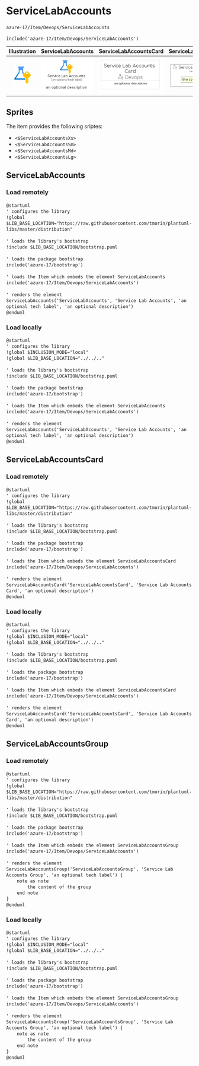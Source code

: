 # ServiceLabAccounts


```text
azure-17/Item/Devops/ServiceLabAccounts
```

```text
include('azure-17/Item/Devops/ServiceLabAccounts')
```



| Illustration | ServiceLabAccounts | ServiceLabAccountsCard | ServiceLabAccountsGroup |
| :---: | :---: | :---: | :---: |
| ![illustration for Illustration](../../../azure-17/Item/Devops/ServiceLabAccounts.png) | ![illustration for ServiceLabAccounts](../../../azure-17/Item/Devops/ServiceLabAccounts.Local.png) | ![illustration for ServiceLabAccountsCard](../../../azure-17/Item/Devops/ServiceLabAccountsCard.Local.png) | ![illustration for ServiceLabAccountsGroup](../../../azure-17/Item/Devops/ServiceLabAccountsGroup.Local.png) |



## Sprites
The item provides the following sriptes:

- `<$ServiceLabAccountsXs>`
- `<$ServiceLabAccountsSm>`
- `<$ServiceLabAccountsMd>`
- `<$ServiceLabAccountsLg>`





## ServiceLabAccounts

### Load remotely
```plantuml
@startuml
' configures the library
!global $LIB_BASE_LOCATION="https://raw.githubusercontent.com/tmorin/plantuml-libs/master/distribution"

' loads the library's bootstrap
!include $LIB_BASE_LOCATION/bootstrap.puml

' loads the package bootstrap
include('azure-17/bootstrap')

' loads the Item which embeds the element ServiceLabAccounts
include('azure-17/Item/Devops/ServiceLabAccounts')

' renders the element
ServiceLabAccounts('ServiceLabAccounts', 'Service Lab Accounts', 'an optional tech label', 'an optional description')
@enduml
```

### Load locally
```plantuml
@startuml
' configures the library
!global $INCLUSION_MODE="local"
!global $LIB_BASE_LOCATION="../../.."

' loads the library's bootstrap
!include $LIB_BASE_LOCATION/bootstrap.puml

' loads the package bootstrap
include('azure-17/bootstrap')

' loads the Item which embeds the element ServiceLabAccounts
include('azure-17/Item/Devops/ServiceLabAccounts')

' renders the element
ServiceLabAccounts('ServiceLabAccounts', 'Service Lab Accounts', 'an optional tech label', 'an optional description')
@enduml
```

## ServiceLabAccountsCard

### Load remotely
```plantuml
@startuml
' configures the library
!global $LIB_BASE_LOCATION="https://raw.githubusercontent.com/tmorin/plantuml-libs/master/distribution"

' loads the library's bootstrap
!include $LIB_BASE_LOCATION/bootstrap.puml

' loads the package bootstrap
include('azure-17/bootstrap')

' loads the Item which embeds the element ServiceLabAccountsCard
include('azure-17/Item/Devops/ServiceLabAccounts')

' renders the element
ServiceLabAccountsCard('ServiceLabAccountsCard', 'Service Lab Accounts Card', 'an optional description')
@enduml
```

### Load locally
```plantuml
@startuml
' configures the library
!global $INCLUSION_MODE="local"
!global $LIB_BASE_LOCATION="../../.."

' loads the library's bootstrap
!include $LIB_BASE_LOCATION/bootstrap.puml

' loads the package bootstrap
include('azure-17/bootstrap')

' loads the Item which embeds the element ServiceLabAccountsCard
include('azure-17/Item/Devops/ServiceLabAccounts')

' renders the element
ServiceLabAccountsCard('ServiceLabAccountsCard', 'Service Lab Accounts Card', 'an optional description')
@enduml
```

## ServiceLabAccountsGroup

### Load remotely
```plantuml
@startuml
' configures the library
!global $LIB_BASE_LOCATION="https://raw.githubusercontent.com/tmorin/plantuml-libs/master/distribution"

' loads the library's bootstrap
!include $LIB_BASE_LOCATION/bootstrap.puml

' loads the package bootstrap
include('azure-17/bootstrap')

' loads the Item which embeds the element ServiceLabAccountsGroup
include('azure-17/Item/Devops/ServiceLabAccounts')

' renders the element
ServiceLabAccountsGroup('ServiceLabAccountsGroup', 'Service Lab Accounts Group', 'an optional tech label') {
    note as note
        the content of the group
    end note
}
@enduml
```

### Load locally
```plantuml
@startuml
' configures the library
!global $INCLUSION_MODE="local"
!global $LIB_BASE_LOCATION="../../.."

' loads the library's bootstrap
!include $LIB_BASE_LOCATION/bootstrap.puml

' loads the package bootstrap
include('azure-17/bootstrap')

' loads the Item which embeds the element ServiceLabAccountsGroup
include('azure-17/Item/Devops/ServiceLabAccounts')

' renders the element
ServiceLabAccountsGroup('ServiceLabAccountsGroup', 'Service Lab Accounts Group', 'an optional tech label') {
    note as note
        the content of the group
    end note
}
@enduml
```

